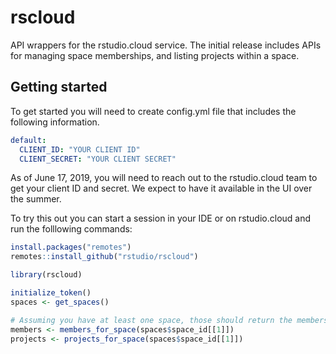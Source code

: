 # rscloud
API wrappers for the rstudio.cloud service.  The initial release includes APIs for managing space memberships, and listing projects within a space. 

## Getting started

To get started you will need to create config.yml file that includes the following information. 

```yaml
default:
  CLIENT_ID: "YOUR CLIENT ID"
  CLIENT_SECRET: "YOUR CLIENT SECRET" 
```
As of June 17, 2019, you will need to reach out to the rstudio.cloud team to get your client ID and secret.  We expect to have it available in the UI over the summer.


To try this out you can start a session in your IDE or on rstudio.cloud and run the folllowing commands:

```R
install.packages("remotes")
remotes::install_github("rstudio/rscloud")

library(rscloud)

initialize_token()
spaces <- get_spaces()

# Assuming you have at least one space, those should return the members and the projects in the space
members <- members_for_space(spaces$space_id[[1]])
projects <- projects_for_space(spaces$space_id[[1]])

```

